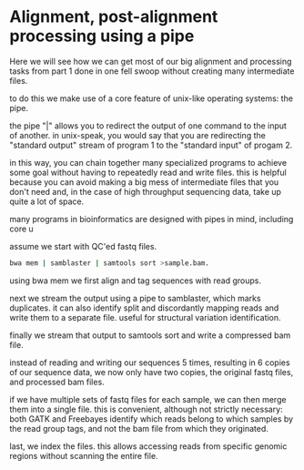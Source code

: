 # Alignment, post-alignment processing using a pipe


Here we will see how we can get most of our big alignment and processing tasks from part 1 done in one fell swoop without creating many intermediate files. 

to do this we make use of a core feature of unix-like operating systems: the pipe. 

the pipe "|" allows you to redirect the output of one command to the input of another. in unix-speak, you would say that you are redirecting the "standard output" stream of program 1 to the "standard input" of progam 2. 

in this way, you can chain together many specialized programs to achieve some goal without having to repeatedly read and write files. this is helpful because you can avoid making a big mess of intermediate files that you don't need and, in the case of high throughput sequencing data, take up quite a lot of space. 

many programs in bioinformatics are designed with pipes in mind, including core u

assume we start with QC'ed fastq files. 

```bash
bwa mem | samblaster | samtools sort >sample.bam.
```

using bwa mem we first align and tag sequences with read groups. 

next we stream the output using a pipe to samblaster, which marks duplicates. it can also identify split and discordantly mapping reads and write them to a separate file. useful for structural variation identification.

finally we stream that output to samtools sort and write a compressed bam file. 

instead of reading and writing our sequences 5 times, resulting in 6 copies of our sequence data, we now only have two copies, the original fastq files, and processed bam files. 

if we have multiple sets of fastq files for each sample, we can then merge them into a single file. this is convenient, although not strictly necessary: both GATK and Freebayes identify which reads belong to which samples by the read group tags, and not the bam file from which they originated. 

last, we index the files. this allows accessing reads from specific genomic regions without scanning the entire file. 